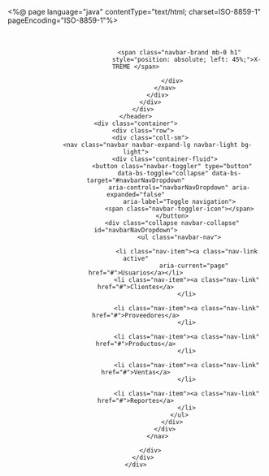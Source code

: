 <%@ page language="java" contentType="text/html; charset=ISO-8859-1"
	pageEncoding="ISO-8859-1"%>
<!DOCTYPE html>
<html>
<head>
<meta charset="ISO-8859-1">
<title>Insert title here</title>
<link
	href="https://cdn.jsdelivr.net/npm/bootstrap@5.1.1/dist/css/bootstrap.min.css"
	rel="stylesheet"
	integrity="sha384-F3w7mX95PdgyTmZZMECAngseQB83DfGTowi0iMjiWaeVhAn4FJkqJByhZMI3AhiU"
	crossorigin="anonymous">
<link rel="stylesheet" href="CssIndex.css">
</head>
<body>
	<header>
		<div class="container">
			<div class="row">
				<div class="col-sm">
					<nav class="navbar navbar-dark bg-dark"
						style="padding-bottom: 20px; padding-top: 20px;">
						<div class="container-fluid">

							<span class="navbar-brand mb-0 h1"
								style="position: absolute; left: 45%;">X-TREME </span>

						</div>
					</nav>
				</div>
			</div>
		</div>
	</header>
	<div class="container">
		<div class="row">
			<div class="coll-sm">
				<nav class="navbar navbar-expand-lg navbar-light bg-light">
					<div class="container-fluid">
						<button class="navbar-toggler" type="button"
							data-bs-toggle="collapse" data-bs-target="#navbarNavDropdown"
							aria-controls="navbarNavDropdown" aria-expanded="false"
							aria-label="Toggle navigation">
							<span class="navbar-toggler-icon"></span>
						</button>
						<div class="collapse navbar-collapse" id="navbarNavDropdown">
							<ul class="navbar-nav">

								<li class="nav-item"><a class="nav-link active"
									aria-current="page" href="#">Usuarios</a></li>
								<li class="nav-item"><a class="nav-link" href="#">Clientes</a>
								</li>

								<li class="nav-item"><a class="nav-link" href="#">Proveedores</a>
								</li>

								<li class="nav-item"><a class="nav-link" href="#">Productos</a>
								</li>

								<li class="nav-item"><a class="nav-link" href="#">Ventas</a>
								</li>

								<li class="nav-item"><a class="nav-link" href="#">Reportes</a>
								</li>
							</ul>
						</div>
					</div>
				</nav>

			</div>
		</div>
	</div>
</body>
</html>
